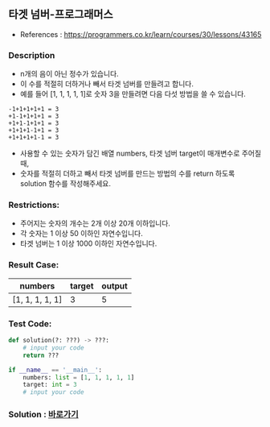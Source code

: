 ## 타겟 넘버-프로그래머스

* References : https://programmers.co.kr/learn/courses/30/lessons/43165

### Description

* n개의 음이 아닌 정수가 있습니다. 
* 이 수를 적절히 더하거나 빼서 타겟 넘버를 만들려고 합니다. 
* 예를 들어 [1, 1, 1, 1, 1]로 숫자 3을 만들려면 다음 다섯 방법을 쓸 수 있습니다.

```
-1+1+1+1+1 = 3
+1-1+1+1+1 = 3
+1+1-1+1+1 = 3
+1+1+1-1+1 = 3
+1+1+1+1-1 = 3
```
* 사용할 수 있는 숫자가 담긴 배열 numbers, 타겟 넘버 target이 매개변수로 주어질 때,
* 숫자를 적절히 더하고 빼서 타겟 넘버를 만드는 방법의 수를 return 하도록 solution 함수를 작성해주세요.

### Restrictions:

* 주어지는 숫자의 개수는 2개 이상 20개 이하입니다.
* 각 숫자는 1 이상 50 이하인 자연수입니다.
* 타겟 넘버는 1 이상 1000 이하인 자연수입니다.

### Result Case:

| numbers | target | output |
|---|---|---|
| [1, 1, 1, 1, 1]	 | 3 | 5 |

### Test Code:
```python
def solution(?: ???) -> ???:
    # input your code
    return ???

if __name__ == '__main__':
    numbers: list = [1, 1, 1, 1, 1]
    target: int = 3
    # input your code
```

### Solution : [바로가기](https://github.com/takhyun12/Algorithm-Essential-Training/blob/main/Solutions/target_number.py)
